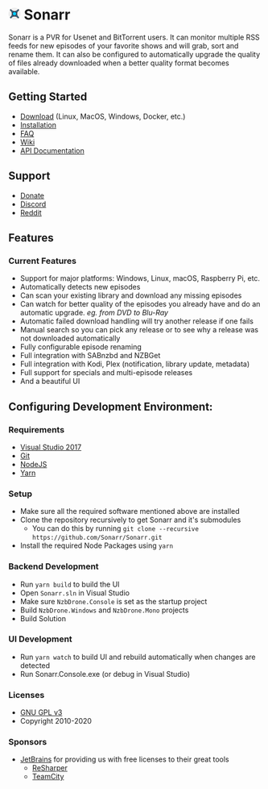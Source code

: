 # <img width="24px" src="./Logo/256.png" alt="Sonarr"></img> Sonarr 

Sonarr is a PVR for Usenet and BitTorrent users. It can monitor multiple RSS feeds for new episodes of your favorite shows and will grab, sort and rename them. It can also be configured to automatically upgrade the quality of files already downloaded when a better quality format becomes available.

## Getting Started

- [Download](https://sonarr.tv/#download) (Linux, MacOS, Windows, Docker, etc.)
- [Installation](https://github.com/Sonarr/Sonarr/wiki/Installation)
- [FAQ](https://github.com/Sonarr/Sonarr/wiki/FAQ)
- [Wiki](https://github.com/Sonarr/Sonarr/wiki)
- [API Documentation](https://github.com/Sonarr/Sonarr/wiki/API)

## Support

- [Donate](https://sonarr.tv/donate)
- [Discord](https://discord.gg/M6BvZn5)
- [Reddit](https://www.reddit.com/r/sonarr)

## Features

### Current Features

- Support for major platforms: Windows, Linux, macOS, Raspberry Pi, etc.
- Automatically detects new episodes
- Can scan your existing library and download any missing episodes
- Can watch for better quality of the episodes you already have and do an automatic upgrade. *eg. from DVD to Blu-Ray*
- Automatic failed download handling will try another release if one fails
- Manual search so you can pick any release or to see why a release was not downloaded automatically
- Fully configurable episode renaming
- Full integration with SABnzbd and NZBGet
- Full integration with Kodi, Plex (notification, library update, metadata)
- Full support for specials and multi-episode releases
- And a beautiful UI

## Configuring Development Environment:

### Requirements

- [Visual Studio 2017](https://www.visualstudio.com/vs)
- [Git](https://git-scm.com/downloads)
- [NodeJS](https://nodejs.org/en/download)
- [Yarn](https://yarnpkg.com)

### Setup

- Make sure all the required software mentioned above are installed
- Clone the repository recursively to get Sonarr and it's submodules
    - You can do this by running `git clone --recursive https://github.com/Sonarr/Sonarr.git`
- Install the required Node Packages using `yarn`

### Backend Development

- Run `yarn build` to build the UI
- Open `Sonarr.sln` in Visual Studio
- Make sure `NzbDrone.Console` is set as the startup project
- Build `NzbDrone.Windows` and `NzbDrone.Mono` projects
- Build Solution

### UI Development

- Run `yarn watch` to build UI and rebuild automatically when changes are detected
- Run Sonarr.Console.exe (or debug in Visual Studio)

### Licenses

- [GNU GPL v3](http://www.gnu.org/licenses/gpl.html)	
- Copyright 2010-2020

### Sponsors

- [JetBrains](http://www.jetbrains.com/) for providing us with free licenses to their great tools
    - [ReSharper](http://www.jetbrains.com/resharper/)
    - [TeamCity](http://www.jetbrains.com/teamcity/)